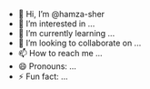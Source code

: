 - 👋 Hi, I’m @hamza-sher
- 👀 I’m interested in ...
- 🌱 I’m currently learning ...
- 💞️ I’m looking to collaborate on ...
- 📫 How to reach me ...
- 😄 Pronouns: ...
- ⚡ Fun fact: ...

<!---
hamza-sher/hamza-sher is a ✨ special ✨ repository because its `README.md` (this file) appears on your GitHub profile.
You can click the Preview link to take a look at your changes.
--->
